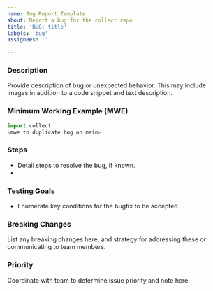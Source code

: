```yaml
---
name: Bug Report Template
about: Report a bug for the collect repo
title: 'BUG: title'
labels: 'bug'
assignees: ''

---
```


### Description 
Provide description of bug or unexpected behavior.  This may include images in addition to a code snippet and text description.

### Minimum Working Example (MWE)
```python
import collect
<mwe to duplicate bug on main>
```

### Steps
- Detail steps to resolve the bug, if known.
- 

### Testing Goals
- Enumerate key conditions for the bugfix to be accepted

### Breaking Changes
List any breaking changes here, and strategy for addressing these or communicating to team members.

### Priority
Coordinate with team to determine issue priority and note here.
